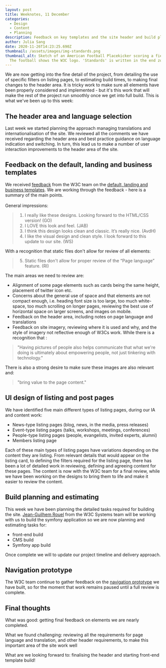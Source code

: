 ```yaml
---
layout: post
title: Weeknotes, 11 December
categories:
  - Design
  - Content
  - Planning
description: Feedback on key templates and the site header and build planning
author: Julia Sang
date: 2020-11-26T14:23:25.690Z
thumbnail: /assets/images/img-standards.png
thumbnail_alt: Sketch of an American Football Placekicker scoring a field goal.
  The football shows the W3C logo. 'Standards' is written in the end zone.
---
```

We are now getting into the fine detail of the project, from detailing the use of specific filters on listing pages, to estimating build times, to making final changes to the header area. It is tricky work to make sure all elements have been properly considered and implemented - but it's this work that will make the rest of the project run smoothly once we get into full build. This is what we've been up to this week: 

## The header area and language selection

Last week we started planning the approach managing translations and internationalisation of the site.  We reviewed all the comments we have received regarding the header area and best practice guidance on language indication and switching. In turn, this lead us to make a number of user interaction improvements to the header area of the site. 

## Feedback on the default, landing and business templates

We received [feedback](https://docs.google.com/document/d/1vtydrH1oOTB_cXVVNrhAvWdeM1kf9U0pWiyMP8qe4iY/edit?pli=1#heading=h.v560jtxujt35) from the W3C team on the [default, landing and business templates](/designs-for-the-default-landing-and-business-templates/). We are working through the feedback - here is a summary of the main points. \
\
General impressions: 

> 1. I really like these designs. Looking forward to the HTML/CSS version! (GO)
> 2. I LOVE this look and feel. (JAB)
> 3. I think this design looks clean and classic. It’s really nice. (AvdH)
> 4. I like the visual design and clean style. I look forward to this update to our site. (WS)

With a recognition that static files don't allow for review of all elements:

> 5. Static files don't allow for proper review of the “Page language” feature. (RI) 

The main areas we need to review are:

* Alignment of some page elements such as cards being the same height, placement of twitter icon etc. 
* Concerns about the general use of space and that elements are not compact enough, i.e. heading font size is too large, too much white-space, too much scrolling on longer pages, reviewing the best use of horizontal space on larger screens, and images on mobile.
* Feedback on the header area, including notes on page language and translations
* Feedback on site imagery, reviewing where it is used and why, and the style of imagery not reflective enough of W3Cs work. While there is a recognition that :

> "Having pictures of people also helps communicate that what we're doing is ultimately about empowering people, not just tinkering with technology."

There is also a strong desire to make sure these images are also relevant and:

> "bring value to the page content."

## UI design of listing and post pages

We have identified five main different types of listing pages, during our IA and content work:

* News-type listing pages (blog, news, in the media, press releases)
* Event-type listing pages (talks, workshops, meetings, conferences)
* People-type listing pages (people, evangelists, invited experts, alumni)
* Members listing page

Each of these main types of listing pages have variations depending on the content they are listing. From relevant details that would appear on the listing card, to defining the filters required for the listing page, there has been a lot of detailed work in reviewing, defining and agreeing content for these pages. The content is now with the W3C team for a final review, while we have been working on the designs to bring them to life and make it easier to review the content. 

## Build planning and estimating

This week we have been planning the detailed tasks required for building the site. [Jean-Guilhem Rouel](/about-w3c/#jean-guilhem-rouel-systems-team) from the W3C Systems team will be working with us to build the symfony application so we are now planning and estimating tasks for:

* front-end build
* CMS build
* Symfony app build

Once complete we will to update our project timeline and delivery approach.  

## Navigation prototype

The W3C team continue to gather feedback on the [navigation prototype](/prototyping-the-main-navigation/) we have built, so for the moment that work remains paused until a full review is complete.

## Final thoughts

What was good: getting final feedback on elements we are nearly completed. 

What we found challenging: reviewing all the requirements for page language and translation, and other header requirements, to make this important area of the site work well  

What are we looking forward to: finalising the header and starting front-end template build!
